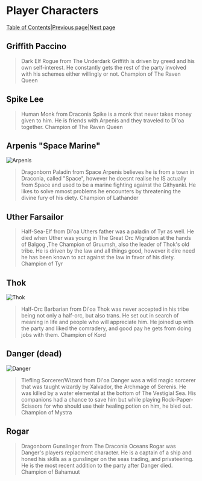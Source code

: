 # Player Characters
[Table of Contents][TC]|[Previous page][N]|[Next page][I]

## Griffith Paccino
>Dark Elf Rogue from The Underdark
>Griffith is driven by greed and his own self-interest. He constantly gets the rest of the party involved with his schemes either willingly or not.
>Champion of The Raven Queen

## Spike Lee
>Human Monk from Draconia
>Spike is a monk that never takes money given to him. He is friends with Arpenis and they traveled to Di'oa together.
>Champion of The Raven Queen


## Arpenis "Space Marine"
![Arpenis](https://img.17qq.com/images/eeeahshqx.jpeg)
>Dragonborn Paladin from Space
>Arpenis believes he is from a town in Draconia,  called "Space", however he doesnt realise he IS actually from Space and used to be a marine fighting against the Githyanki. He likes to solve mmost problems he encounters by threatening the divine fury of his diety.
>Champion of Lathander



## Uther Farsailor
>Half-Sea-Elf from Di'oa
>Uthers father was a paladin of Tyr as well. He died when Uther was young in The Great Orc Migration at the hands of Balgog ,The Champion of Gruumsh, also the leader of Thok's old tribe. He is driven by the law and all things good, however it dire need he has been known to act against the law in favor of his diety.
>Champion of Tyr

## Thok
![Thok](http://www.d20radio.com/main/wp-content/uploads/2017/03/9762215148cdc70f3d0b326959b53369.jpg)
>Half-Orc Barbarian from Di'oa
>Thok was never accepted in his tribe being not only a half-orc, but also trans. He set out in search of meaning in life and people who will appreciate him. He joined up with the party and liked the comradery, and good pay he gets from doing jobs with them.
>Champion of Kord

## Danger (dead)
![Danger](https://preview.redd.it/ictrl01j95201.jpg?width=640&crop=smart&auto=webp&s=665402595d9504182f15ff6ea9752fa8615b25c8)
>Tiefling Sorcerer/Wizard from Di'oa
>Danger was a wild magic sorcerer that was taught wizardy by Xalvador, the Archmage of Serenis.
>He was killed by a water elemental at the bottom of The Vestigial Sea. His companions had a chance to save him but while playing Rock-Paper-Scissors for who should use their healing potion on him, he bled out.
>Champion of Mystra

## Rogar
>Dragonborn Gunslinger from The Draconia Oceans
>Rogar was Danger's players replacment character. He is a captain of a ship and honed his skills as a gunslinger on the seas trading, and privateering.
>He is the most recent addition to the party after Danger died.
>Champion of Bahamuut


























[TC]: README.md "Table of Contents"
[I]: Items.md "Items"
[N]: NPCs.md "NPCs"
